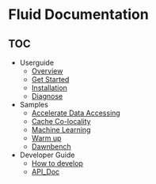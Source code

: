 # Fluid Documentation

<!-- markdownlint-disable MD007 -->
<!-- markdownlint-disable MD032 -->

## TOC

+ Userguide
  - [Overview](userguide/overview.md)
  - [Get Started](userguide/get_started.md)
  - [Installation](userguide/install.md)
  - [Diagnose](userguide/diagnose.md)
+ Samples
  - [Accelerate Data Accessing](samples/accelerate_data_accessing.md)
  - [Cache Co-locality](samples/data_co_locality.md)
  - [Machine Learning](samples/machinelearning.md)
  - [Warm up](samples/warmup.md)
  - [Dawnbench](samples/dawnbench.md)
+ Developer Guide
  - [How to develop](dev/how_to_develop.md)
  - [API_Doc](dev/api_doc.md)

